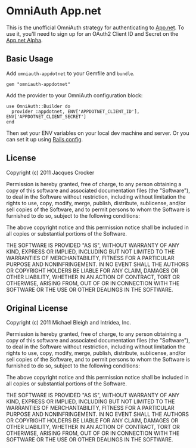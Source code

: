 # OmniAuth App.net

This is the unofficial OmniAuth strategy for authenticating to [App.net](http://join.app.net). To
use it, you'll need to sign up for an OAuth2 Client ID and Secret
on the [App.net Alpha](http://alpha.app.net).

## Basic Usage

Add `omniauth-appdotnet` to your Gemfile and `bundle`.

    gem "omniauth-appdotnet"


Add the provider to your OmniAuth configuration block:

    use OmniAuth::Builder do
      provider :appdotnet, ENV['APPDOTNET_CLIENT_ID'], ENV['APPDOTNET_CLIENT_SECRET']
    end

Then set your ENV variables on your local dev machine and server. Or you can set it up using [Rails config](http://github.com/railsjedi/rails_config).

## License

Copyright (c) 2011 Jacques Crocker

Permission is hereby granted, free of charge, to any person obtaining a copy of this software and associated documentation files (the "Software"), to deal in the Software without restriction, including without limitation the rights to use, copy, modify, merge, publish, distribute, sublicense, and/or sell copies of the Software, and to permit persons to whom the Software is furnished to do so, subject to the following conditions:

The above copyright notice and this permission notice shall be included in all copies or substantial portions of the Software.

THE SOFTWARE IS PROVIDED "AS IS", WITHOUT WARRANTY OF ANY KIND, EXPRESS OR IMPLIED, INCLUDING BUT NOT LIMITED TO THE WARRANTIES OF MERCHANTABILITY, FITNESS FOR A PARTICULAR PURPOSE AND NONINFRINGEMENT. IN NO EVENT SHALL THE AUTHORS OR COPYRIGHT HOLDERS BE LIABLE FOR ANY CLAIM, DAMAGES OR OTHER LIABILITY, WHETHER IN AN ACTION OF CONTRACT, TORT OR OTHERWISE, ARISING FROM, OUT OF OR IN CONNECTION WITH THE SOFTWARE OR THE USE OR OTHER DEALINGS IN THE SOFTWARE.


## Original License

Copyright (c) 2011 Michael Bleigh and Intridea, Inc.

Permission is hereby granted, free of charge, to any person obtaining a copy of this software and associated documentation files (the "Software"), to deal in the Software without restriction, including without limitation the rights to use, copy, modify, merge, publish, distribute, sublicense, and/or sell copies of the Software, and to permit persons to whom the Software is furnished to do so, subject to the following conditions:

The above copyright notice and this permission notice shall be included in all copies or substantial portions of the Software.

THE SOFTWARE IS PROVIDED "AS IS", WITHOUT WARRANTY OF ANY KIND, EXPRESS OR IMPLIED, INCLUDING BUT NOT LIMITED TO THE WARRANTIES OF MERCHANTABILITY, FITNESS FOR A PARTICULAR PURPOSE AND NONINFRINGEMENT. IN NO EVENT SHALL THE AUTHORS OR COPYRIGHT HOLDERS BE LIABLE FOR ANY CLAIM, DAMAGES OR OTHER LIABILITY, WHETHER IN AN ACTION OF CONTRACT, TORT OR OTHERWISE, ARISING FROM, OUT OF OR IN CONNECTION WITH THE SOFTWARE OR THE USE OR OTHER DEALINGS IN THE SOFTWARE.
